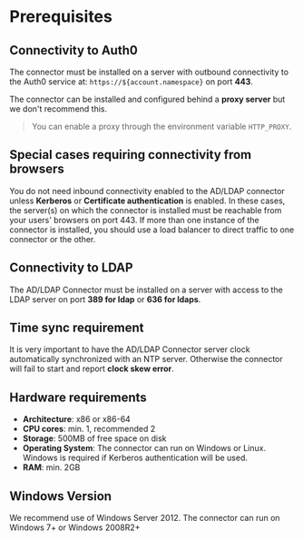 # Prerequisites

## Connectivity to Auth0

The connector must be installed on a server with outbound connectivity to the Auth0 service at:  `https://${account.namespace}` on port **443**.

The connector can be installed and configured behind a __proxy server__ but we don't recommend this.

> You can enable a proxy through the environment variable `HTTP_PROXY`.

## Special cases requiring connectivity from browsers 

You do not need inbound connectivity enabled to the AD/LDAP connector unless **Kerberos** or **Certificate authentication** is enabled. In these cases, the server(s) on which the connector is installed must be reachable from your users' browsers on port 443. If more than one instance of the connector is installed, you should use a load balancer to direct traffic to one connector or the other.

## Connectivity to LDAP

The AD/LDAP Connector must be installed on a server with access to the LDAP server on port **389 for ldap** or **636 for ldaps**.


## Time sync requirement

It is very important to have the AD/LDAP Connector server clock automatically synchronized with an NTP server. Otherwise the connector will fail to start and report __clock skew error__.

## Hardware requirements

-  **Architecture**: x86 or x86-64
-  **CPU cores**: min. 1, recommended 2
-  **Storage**: 500MB of free space on disk
-  **Operating System**: The connector can run on Windows or Linux.  Windows is required if Kerberos authentication will be used.
-  **RAM**: min. 2GB

## Windows Version

We recommend use of Windows Server 2012.
The connector can run on Windows 7+ or Windows 2008R2+ 